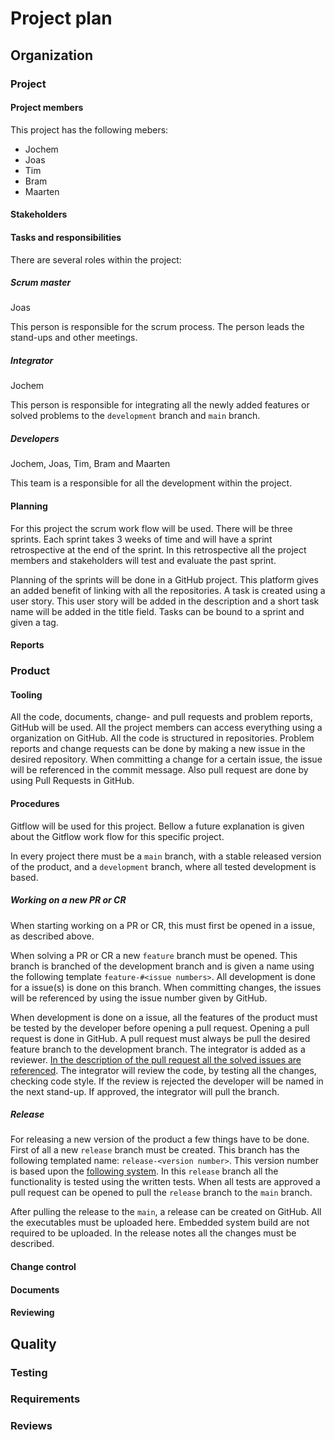 # Project plan



## Organization

### Project

#### Project members

This project has the following mebers:

* Jochem
* Joas
* Tim
* Bram
* Maarten

#### Stakeholders



#### Tasks and responsibilities

There are several roles within the project:

##### Scrum master

Joas

This person is responsible for the scrum process. The person leads the stand-ups and other meetings. 

##### Integrator

Jochem

This person is responsible for integrating all the newly added features or solved problems to the `development` branch and `main` branch.

##### Developers

Jochem, Joas, Tim, Bram and Maarten

This team is a responsible for all the development within the project. 

#### Planning

For this project the scrum work flow will be used. There will be three sprints. Each sprint takes 3 weeks of time and will have a sprint retrospective at the end of the sprint. In this retrospective all the project members and stakeholders will test and evaluate the past sprint. 

Planning of the sprints will be done in a GitHub project. This platform gives an added benefit of linking with all the repositories. A task is created using a user story. This user story will be added in the description and a short task name will be added in the title field. Tasks can be bound to a sprint and given a tag. 

#### Reports

### Product

#### Tooling

All the code, documents, change- and pull requests and problem reports, GitHub will be used. All the project members can access everything using a organization on GitHub. All the code is structured in repositories. Problem reports and change requests can be done by making a new issue in the desired repository. When committing a change for a certain issue, the issue will be referenced in the commit message. Also pull request are done by using Pull Requests in GitHub. 

#### Procedures

Gitflow will be used for this project. Bellow a future explanation is given about the Gitflow work flow for this specific project.

In every project there must be a `main` branch, with a stable released version of the product, and a `development` branch, where all tested development is based. 

##### Working on a new PR or CR

When starting working on a PR or CR, this must first be opened in a issue, as described above.

When solving a PR or CR a new `feature` branch must be opened. This branch is branched of the development branch and is given a name using the following template `feature-#<issue numbers>`. All development is done for a issue(s) is done on this branch.  When committing changes, the issues will be referenced by using the issue number given by GitHub.

When development is done on a issue, all the features of the product must be tested by the developer before opening a pull request. Opening a pull request is done in GitHub. A pull request must always be pull the desired feature branch to the development branch. The integrator is added as a reviewer. [In the description of the pull request all the solved issues are referenced](https://docs.github.com/en/issues/tracking-your-work-with-issues/linking-a-pull-request-to-an-issue). The integrator will review the code, by testing all the changes, checking code style. If the review is rejected the developer will be named in the next stand-up. If approved, the integrator will pull the branch. 

##### Release

For releasing a new version of the product a few things have to be done. First of all a new `release` branch must be created. This branch has the following templated name: `release-<version number>`. This version number is based upon the [following system](https://semver.org/). In this `release` branch all the functionality is tested using the written tests. When all tests are approved a pull request can be opened to pull the `release` branch to the `main` branch.

After pulling the release to the `main`, a release can be created on GitHub. All the executables must be uploaded here. Embedded system build are not required to be uploaded. In the release notes all the changes must be described. 

#### Change control

#### Documents

#### Reviewing

## Quality

### Testing

### Requirements

### Reviews

